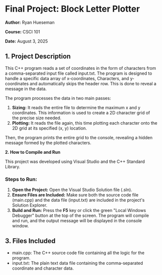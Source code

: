 # **Final Project: Block Letter Plotter**

**Author:** Ryan Hueseman

**Course:** CSCI 101

**Date:** August 3, 2025

## **1\. Project Description**

This C++ program reads a set of coordinates in the form of characters from a comma-separated input file called input.txt. The program is designed to handle a specific data array of x-coordinates, Characters, and y-coordinates and automatically skips the header row. This is done to reveal a message in the data.

The program processes the data in two main passes:

1. **Sizing:** It reads the entire file to determine the maximum x and y coordinates. This information is used to create a 2D character grid of the precise size needed.  
2. **Plotting:** It reads the file again, this time plotting each character onto the 2D grid at its specified (x, y) location.

Then, the program prints the entire grid to the console, revealing a hidden message formed by the plotted characters. 

**2\. How to Compile and Run**

This project was developed using Visual Studio and the C++ Standard Library.

### **Steps to Run:**

1. **Open the Project:** Open the Visual Studio Solution file (.sln).  
2. **Ensure Files are Included:** Make sure both the source code file (main.cpp) and the data file (input.txt) are included in the project's Solution Explorer.   
3. **Build and Run:** Press the **F5** key or click the green "Local Windows Debugger" button at the top of the screen. The program will compile and run, and the output message will be displayed in the console window.

## **3\. Files Included**

* main.cpp: The C++ source code file containing all the logic for the program.  
* input.txt: The plain text data file containing the comma-separated coordinate and character data.
